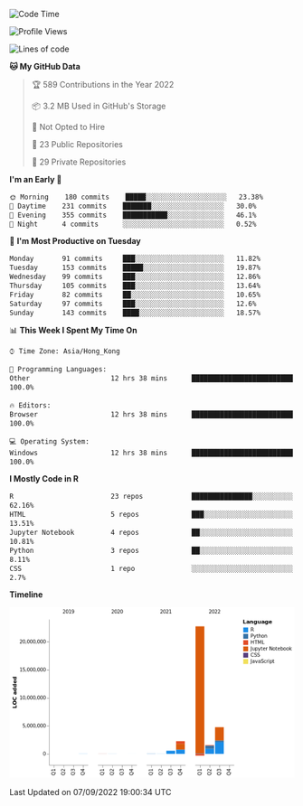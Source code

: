 

<!--**wt12318/wt12318** is a ✨ _special_ ✨ repository because its `README.md` (this file) appears on your GitHub profile.-->

<!--START_SECTION:waka-->
![Code Time](http://img.shields.io/badge/Code%20Time-506%20hrs%2030%20mins-blue)

![Profile Views](http://img.shields.io/badge/Profile%20Views-1-blue)

![Lines of code](https://img.shields.io/badge/From%20Hello%20World%20I%27ve%20Written-32%20Million%20lines%20of%20code-blue)

**🐱 My GitHub Data** 

> 🏆 589 Contributions in the Year 2022
 > 
> 📦 3.2 MB Used in GitHub's Storage 
 > 
> 🚫 Not Opted to Hire
 > 
> 📜 23 Public Repositories 
 > 
> 🔑 29 Private Repositories  
 > 
**I'm an Early 🐤** 

```text
🌞 Morning    180 commits    █████░░░░░░░░░░░░░░░░░░░░   23.38% 
🌆 Daytime    231 commits    ███████░░░░░░░░░░░░░░░░░░   30.0% 
🌃 Evening    355 commits    ███████████░░░░░░░░░░░░░░   46.1% 
🌙 Night      4 commits      ░░░░░░░░░░░░░░░░░░░░░░░░░   0.52%

```
📅 **I'm Most Productive on Tuesday** 

```text
Monday       91 commits     ███░░░░░░░░░░░░░░░░░░░░░░   11.82% 
Tuesday      153 commits    █████░░░░░░░░░░░░░░░░░░░░   19.87% 
Wednesday    99 commits     ███░░░░░░░░░░░░░░░░░░░░░░   12.86% 
Thursday     105 commits    ███░░░░░░░░░░░░░░░░░░░░░░   13.64% 
Friday       82 commits     ██░░░░░░░░░░░░░░░░░░░░░░░   10.65% 
Saturday     97 commits     ███░░░░░░░░░░░░░░░░░░░░░░   12.6% 
Sunday       143 commits    ████░░░░░░░░░░░░░░░░░░░░░   18.57%

```


📊 **This Week I Spent My Time On** 

```text
⌚︎ Time Zone: Asia/Hong_Kong

💬 Programming Languages: 
Other                    12 hrs 38 mins      █████████████████████████   100.0%

🔥 Editors: 
Browser                  12 hrs 38 mins      █████████████████████████   100.0%

💻 Operating System: 
Windows                  12 hrs 38 mins      █████████████████████████   100.0%

```

**I Mostly Code in R** 

```text
R                        23 repos            ███████████████░░░░░░░░░░   62.16% 
HTML                     5 repos             ███░░░░░░░░░░░░░░░░░░░░░░   13.51% 
Jupyter Notebook         4 repos             ██░░░░░░░░░░░░░░░░░░░░░░░   10.81% 
Python                   3 repos             ██░░░░░░░░░░░░░░░░░░░░░░░   8.11% 
CSS                      1 repo              ░░░░░░░░░░░░░░░░░░░░░░░░░   2.7%

```


**Timeline**

![Chart not found](https://raw.githubusercontent.com/wt12318/wt12318/main/charts/bar_graph.png) 


 Last Updated on 07/09/2022 19:00:34 UTC
<!--END_SECTION:waka-->


